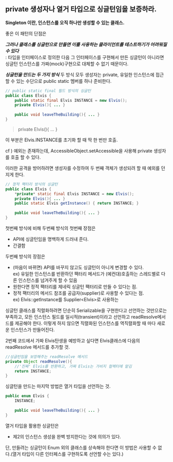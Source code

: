 ## private 생성자나 열거 타입으로 싱글턴임을 보증하라.

**Singleton 이란, 인스턴스를 오직 하나만 생성할 수 있는 클래스.**

좋은 이 패턴의 단점은

***그러나 클래스를 싱글턴으로 만들면 이를 사용하는 클라이언트를 테스트하기가 어려워질 수 있다***  
: 타입을 인터페이스로 정의한 다음 그 인터페이스를 구현해서 만든 싱글턴이 아니라면 싱글턴 인스턴스를 가짜(mock)구현으로 대체할 수 없기 때문이다.

***싱글턴을 만드는 두 가지 방식***
두 방식 모두 생성자는 private, 유일한 인스턴스에 접근할 수 있는 수단으로 public static 멤버를 하나 준비한다.

```java
// public static final 필드 방식의 싱글턴
public class Elvis {
    public static final Elvis INSTANCE = new Elvis();
    private Elvis(){ ... }
    
    public void leaveTheBuilding(){ ... }
}
```

> private Elvis(){ ... }

이 부분은 Elvis.INSTANCE를 초기화 할 때 딱 한 번만 호출.

cf ) 예외는 존재하는데, AccessibleObject.setAccessible을 사용해 private 생성자를 호출 할 수 있다.

이러한 공격을 방어하려면 생성자를 수정하여 두 번째 객체가 생성되려 할 때 예외를 던지게 한다.

```java
// 정적 팩터리 방식의 싱글턴
public class Elvis {
    *private* static final Elvis INSTANCE = new Elvis();
    private Elvis(){ ... }
    public static Elvis getInstance() { return INSTANCE; }
    
    public void leaveTheBuilding(){ ... }
}
```

첫번째 방식에 비해 두번째 방식의 첫번째 장점은

- API에 싱글턴임을 명백하게 드러내 준다. 
- 간결함

두번째 방식의 장점은

- (마음이 바뀌면) API를 바꾸지 않고도 싱글턴이 아니게 변경할 수 있다.  
  ex) 유일한 인스턴스를 반환하던 팩터리 메서드가 (예컨대)호출하는 스레드별로 다른 인스턴스를 넘겨주게 할 수 있음
- 원한다면 정적 팩터리를 제네릭 싱글턴 팩터리로 만들 수 있다는 점.
- 정적 팩터리의 메서드 참조를 공급자(supplier)로 사용할 수 있다는 점.  
  ex) Elvis::getInstance를 Supplier\<Elvis>로 사용하는 



싱글턴 클래스를 직렬화하려면 단순히 Serializable을 구현한다고 선언하는 것만으로는 부족하고, 모든 인스턴스 필드를 일시적(transient)이라고 선언하고 readResolve메서드를 제공해야 한다. 이렇게 하지 않으면 직렬화된 인스턴스를 역직렬화할 때 마다 새로운 인스턴스가 만들어진다.



2번째 코드에서 가짜 Elvis탄생을 예방하고 싶다면 Elvis클래스에 다음의 readResolve 메서드를 추가할 것.

```java
//싱글턴임을 보장해주는 readResolve 메서드
private Object readResolve(){
    //'진짜' Elvis를 반환하고, 가짜 Elvis는 가비지 컬렉터에 맡김
    return INSTANCE;
}
```

싱글턴을 만드는 마지막 방법은 열거 타입을 선언하는 것.

```java
public enum Elvis {
    INSTANCE;
    
    public void leaveTheBuilding(){ ... }
}
```

열거 타입을 활용한 싱글턴은

- 제2의 인스턴스 생성을 완벽 방지한다는 것에 의의가 있다.

단, 만들려는 싱글턴이 Enum 외의 클래스를 상속해야 한다면 이 방법은 사용할 수 없다.(열거 타입이 다른 인터페스를 구현하도록 선언할 수는 있다.)






